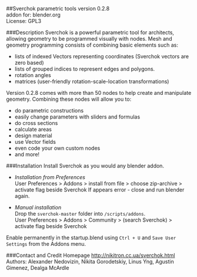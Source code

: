 ##Sverchok parametric tools
version 0.2.8  
addon for: blender.org  
License: GPL3  
  
###Description
Sverchok is a powerful parametric tool for architects, allowing geometry to be programmed visually with nodes. 
Mesh and geometry programming consists of combining basic elements such as:  

  - lists of indexed Vectors representing coordinates (Sverchok vectors are zero based)
  - lists of grouped indices to represent edges and polygons.
  - rotation angles 
  - matrices (user-friendly rotation-scale-location transformations)

Version 0.2.8 comes with more than 50 nodes to help create and manipulate geometry. Combining these nodes will allow you to:

  - do parametric constructions
  - easily change parameters with sliders and formulas
  - do cross sections
  - calculate areas
  - design material
  - use Vector fields
  - even code your own custom nodes
  - and more!

###Installation
Install Sverchok as you would any blender addon.  
  
-  _Installation from Preferences_  
   User Preferences > Addons > install from file > 
   choose zip-archive > activate flag beside Sverchok
   If appears error - close and run blender again.
  
-  _Manual installation_  
   Drop the `sverchok-master` folder into `/scripts/addons`.  
   User Preferences > Addons > Community > (search Sverchok) > activate flag beside Sverchok  
  
Enable permanently in the startup.blend using `Ctrl + U` and `Save User Settings` from the Addons menu.
  
###Contact and Credit
Homepage http://nikitron.cc.ua/sverchok.html  
Authors: Alexander Nedovizin, Nikita Gorodetskiy, Linus Yng, Agustin Gimenez, Dealga McArdle
